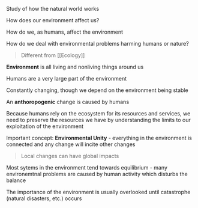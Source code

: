 Study of how the natural world works

How does our environment affect us?

How do we, as humans, affect the environment

How do we deal with environmental problems harming humans or nature?

> Different from [[Ecology]]

**Environment** is all living and nonliving things around us

Humans are a very large part of the environment

Constantly changing, though we depend on the environment being stable

An **anthoropogenic** change is caused by humans

Because humans rely on the ecosystem for its resources and services, we need to preserve the resources we have by understanding the limits to our exploitation of the environment

Important concept: **Environmental Unity** - everything in the environment is connected and any change will incite other changes

> Local changes can have global impacts

Most sytems in the environment tend towards equilibrium - many environemtnal problems are caused by human activity which disturbs the balance

The importance of the environment is usually overlooked until catastrophe (natural disasters, etc.) occurs

